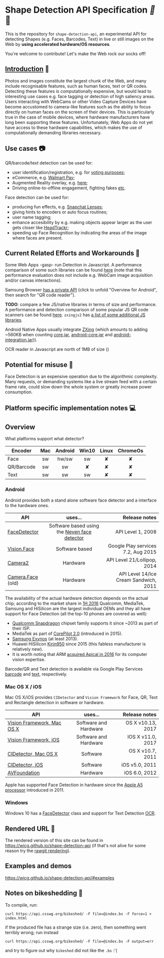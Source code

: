 
# Shape Detection API Specification _:stars:_:movie_camera:

This is the repository for `shape-detection-api`, an experimental API for detecting Shapes (e.g. Faces, Barcodes, Text) in live or still images on the Web by **using accelerated hardware/OS resources**.

You're welcome to contribute! Let's make the Web rock our socks off!

## [Introduction](https://wicg.github.io/shape-detection-api/#introduction) :blue_book:

Photos and images constitute the largest chunk of the Web, and many include recognisable features, such as human faces, text or QR codes. Detecting these features is computationally expensive, but would lead to interesting use cases e.g. face tagging or detection of high saliency areas. Users interacting with WebCams or other Video Capture Devices have become accustomed to camera-like features such as the ability to focus directly on human faces on the screen of their devices. This is particularly true in the case of mobile devices, where hardware manufacturers have long been supporting these features. Unfortunately, Web Apps do not yet have access to these hardware capabilities, which makes the use of computationally demanding libraries necessary.

## Use cases :camera:

QR/barcode/text detection can be used for:
* user identification/registration, e.g. for [voting purposes](https://twitter.com/RegistertoVote/status/733123511128981508);
* eCommerce, e.g. [Walmart Pay](https://www.slashgear.com/awalmart-announces-walmart-pay-for-qr-code-based-mobile-payments-10417912/);
* Augmented Reality overlay, e.g. [here](http://www.multidots.com/augmented-reality/);
* Driving online-to-offline engagement, fighting fakes [etc](https://www.clickz.com/why-have-qr-codes-taken-off-in-china/23662/).

Face detection can be used for:
* producing fun effects, e.g. [Snapchat Lenses](https://support.snapchat.com/en-US/a/lenses1);
* giving hints to encoders or auto focus routines;
* user name tagging;
* enhance accesibility by e.g. making objects appear larger as the user gets closer like [HeadTrackr](https://www.auduno.com/headtrackr/examples/targets.html);
* speeding up Face Recognition by indicating the areas of the image where faces are present.


## Current Related Efforts and Workarounds :wrench:

Some Web Apps -gasp- run Detection in Javascript. A performance comparison of some such libraries can be found [here](https://github.com/mtschirs/js-objectdetect#performance) (note that this performance evaluation does not include e.g. WebCam image acquisition and/or canvas interactions).

Samsung Browser [has a private API](developer.samsung.com/internet) (click to unfold "Overview for Android", then search for "QR code reader").

**TODO**: compare a few JS/native libraries in terms of size and performance. A performance and detection comparison of some popular JS QR code scanners can be found [here](https://github.com/danimoh/qr-scanner-benchmark). `zxingjs2` has [a list of some additional JS libraries](https://github.com/ghybs/zxingjs2#other-barcode-image-processing-libraries-related-to-javascript).

Android Native Apps usually integrate [ZXing](https://github.com/zxing/zxing) (which amounts to adding ~560KB when counting [core.jar](http://repo1.maven.org/maven2/com/google/zxing/core/3.3.0/), [android-core.jar](http://repo1.maven.org/maven2/com/google/zxing/android-core/3.3.0/) and [android-integration.jar](http://repo1.maven.org/maven2/com/google/zxing/android-integration/3.3.0/))).

OCR reader in Javascript are north of 1MB of size ()

## Potential for misuse :money_with_wings:

Face Detection is an expensive operation due to the algorithmic complexity. Many requests, or demanding systems like a live stream feed with a certain frame rate, could slow down the whole system or greatly increase power consumption.

## Platform specific implementation notes :computer:

## Overview

What platforms support what detector?

Encoder   | Mac| Android | Win10  | Linux   | ChromeOs |
--------- |:--:| :------:| :---:  | :------:| :------: |
Face      | sw | hw/sw   | sw     | &#10008;| &#10008; |
QR/Barcode| sw | sw      |&#10008;| &#10008;| &#10008; |
Text      | sw | sw      | sw     | &#10008;| &#10008; |


### Android

Android provides both a stand alone software face detector and a interface to the hardware ones.

| API           |     uses...     | Release notes  |
| ------------- |:-------------:| -----:|
| [FaceDetector](https://developer.android.com/reference/android/media/FaceDetector.html)| Software based using the [Neven face detector](https://android.googlesource.com/platform/external/neven)| API Level 1, 2008|
| [Vision.Face](https://developers.google.com/android/reference/com/google/android/gms/vision/face/Face)| Software based | Google Play services 7.2, Aug 2015|
| [Camera2](https://developer.android.com/reference/android/hardware/camera2/CaptureRequest.html#STATISTICS_FACE_DETECT_MODE)| Hardware | API Level 21/Lollipop, 2014 |
| [Camera.Face](https://developer.android.com/reference/android/hardware/Camera.Face.html) (old)| Hardware | API Level 14/Ice Cream Sandwich, 2011 |

The availability of the actual hardware detection depends on the actual chip; according to the market share in [1H 2016](http://www.antutu.com/en/view.shtml?id=8256) Qualcomm, MediaTek, Samsung and HiSilicon are the largest individual OEMs and they all have support for Face Detection (all the top-10 phones are covered as well):
* [Qualcomm Snapdragon](https://developer.qualcomm.com/software/snapdragon-sdk-android/facial-recognition) chipset family supports it since ~2013 as part of their ISP.
* MediaTek as part of [CorePilot 2.0](http://cdn-cw.mediatek.com/White%20Papers/MediaTek_CorePilot%202.0_Final.pdf) (introduced in 2015).
* [Samsung Exynos](http://www.samsung.com/semiconductor/minisite/Exynos/data/Benefits_of_Exynos_5420_ISP_for_Enhanced_Imaging_Experience.pdf) (at least 2013).
* Huawei HiSilicon [Kirin950](http://www.androidauthority.com/huawei-hisilicon-kirin-950-official-653811) since 2015 (this fabless manufacturer is relatively new).
* It is worth noting that ARM [acquired Apical in 2016](https://www.arm.com/products/graphics-and-multimedia/computer-vision) for its computer vision expertise.

Barcode/QR and Text detection is available via Google Play Services [barcode](https://developers.google.com/android/reference/com/google/android/gms/vision/barcode/package-summary) and [text](https://developers.google.com/android/reference/com/google/android/gms/vision/text/package-summary), respectively.

### Mac OS X / iOS

Mac OS X/iOS provides `CIDetector` and `Vision Framework` for Face, QR, Text and Rectangle detection in software or hardware.

| API           |     uses...     | Release notes  |
| ------------- |:-------------: | -----:|
| [Vision Framework, Mac OS X](https://developer.apple.com/documentation/vision)| Software and Hardware | OS X v10.13, 2017 |
| [Vision Framework, iOS](https://developer.apple.com/documentation/vision)| Software and Hardware | IOS X v11.0, 2017 |
| [CIDetector, Mac OS X](https://developer.apple.com/library/mac/documentation/CoreImage/Reference/CIDetector_Ref/)| Software | OS X v10.7, 2011 |
| [CIDetector, iOS](https://developer.apple.com/library/ios/documentation/CoreImage/Reference/CIDetector_Ref/) | Software | iOS v5.0, 2011 |
| [AVFoundation](https://developer.apple.com/reference/avfoundation/avcapturemetadataoutput?language=objc)| Hardware | iOS 6.0, 2012 |

Apple has supported Face Detection in hardware since the [Apple A5 processor](https://en.wikipedia.org/wiki/Apple_A5) introduced in 2011.

### Windows

Windows 10 has a [FaceDetector](https://msdn.microsoft.com/library/windows/apps/dn974129) class and support for Text Detection [OCR](https://msdn.microsoft.com/en-us/library/windows/apps/windows.media.ocr.aspx).

## Rendered URL :bookmark_tabs:

The rendered version of this site can be found in https://wicg.github.io/shape-detection-api (if that's not alive for some reason try the [rawgit rendering](https://rawgit.com/WICG/shape-detection-api/gh-pages/index.html)).

## Examples and demos

https://wicg.github.io/shape-detection-api/#examples

## Notes on bikeshedding :bicyclist:

To compile, run:

```
curl https://api.csswg.org/bikeshed/ -F file=@index.bs -F force=1 > index.html
```

if the produced file has a strange size (i.e. zero), then something went terribly wrong; run instead

```
curl https://api.csswg.org/bikeshed/ -F file=@index.bs -F output=err
```
and try to figure out why `bikeshed` did not like the `.bs` :'(
